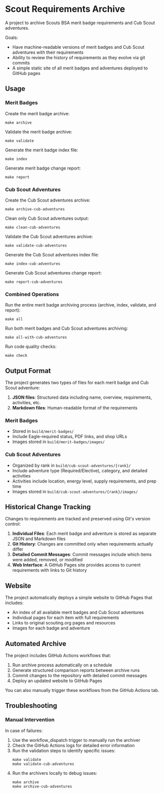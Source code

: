 # Scout Requirements Archive

A project to archive Scouts BSA merit badge requirements and Cub Scout adventures.

Goals:

- Have machine-readable versions of merit badges and Cub Scout adventures with their requirements
- Ability to review the history of requirements as they evolve via git commits
- A simple static site of all merit badges and adventures deployed to GitHub pages

## Usage

### Merit Badges

Create the merit badge archive:

```shell
make archive
```

Validate the merit badge archive:

```shell
make validate
```

Generate the merit badge index file:

```shell
make index
```

Generate merit badge change report:

```shell
make report
```

### Cub Scout Adventures

Create the Cub Scout adventures archive:

```shell
make archive-cub-adventures
```

Clean only Cub Scout adventures output:

```shell
make clean-cub-adventures
```

Validate the Cub Scout adventures archive:

```shell
make validate-cub-adventures
```

Generate the Cub Scout adventures index file:

```shell
make index-cub-adventures
```

Generate Cub Scout adventures change report:

```shell
make report-cub-adventures
```

### Combined Operations

Run the entire merit badge archiving process (archive, index, validate, and report):

```shell
make all
```

Run both merit badges and Cub Scout adventures archiving:

```shell
make all-with-cub-adventures
```

Run code quality checks:

```shell
make check
```

## Output Format

The project generates two types of files for each merit badge and Cub Scout adventure:

1. **JSON files**: Structured data including name, overview, requirements, activities, etc.
2. **Markdown files**: Human-readable format of the requirements

### Merit Badges
- Stored in `build/merit-badges/`
- Include Eagle-required status, PDF links, and shop URLs
- Images stored in `build/merit-badges/images/`

### Cub Scout Adventures
- Organized by rank in `build/cub-scout-adventures/{rank}/`
- Include adventure type (Required/Elective), category, and detailed activities
- Activities include location, energy level, supply requirements, and prep time
- Images stored in `build/cub-scout-adventures/{rank}/images/`

## Historical Change Tracking

Changes to requirements are tracked and preserved using Git's version control:

1. **Individual Files**: Each merit badge and adventure is stored as separate JSON and Markdown files
2. **Git History**: Changes are committed only when requirements actually differ
3. **Detailed Commit Messages**: Commit messages include which items were added, removed, or modified
4. **Web Interface**: A GitHub Pages site provides access to current requirements with links to Git history

## Website

The project automatically deploys a simple website to GitHub Pages that includes:

- An index of all available merit badges and Cub Scout adventures
- Individual pages for each item with full requirements
- Links to original scouting.org pages and resources
- Images for each badge and adventure

## Automated Archive

The project includes GitHub Actions workflows that:

1. Run archive process automatically on a schedule
2. Generate structured comparison reports between archive runs
3. Commit changes to the repository with detailed commit messages
4. Deploy an updated website to GitHub Pages

You can also manually trigger these workflows from the GitHub Actions tab.

## Troubleshooting

### Manual Intervention

In case of failures:

1. Use the workflow_dispatch trigger to manually run the archiver
2. Check the GitHub Actions logs for detailed error information
3. Run the validation steps to identify specific issues:
     ```shell
     make validate
     make validate-cub-adventures
     ```
4. Run the archivers locally to debug issues:
     ```shell
     make archive
     make archive-cub-adventures
     ```
